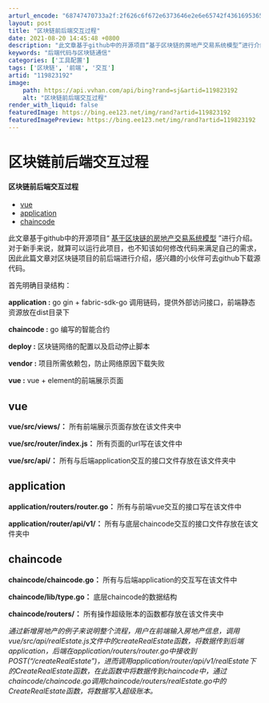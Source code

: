 ```yaml
---
arturl_encode: "68747470733a2f:2f626c6f672e6373646e2e6e65742f43616953656e4e616e2f:61727469636c652f64657461696c732f313139383233313932"
layout: post
title: "区块链前后端交互过程"
date: 2021-08-20 14:45:48 +0800
description: "此文章基于github中的开源项目“基于区块链的房地产交易系统模型”进行介绍。对于新手来说，就算可以"
keywords: "后端代码与区块链通信"
categories: ['工具配置']
tags: ['区块链', '前端', '交互']
artid: "119823192"
image:
    path: https://api.vvhan.com/api/bing?rand=sj&artid=119823192
    alt: "区块链前后端交互过程"
render_with_liquid: false
featuredImage: https://bing.ee123.net/img/rand?artid=119823192
featuredImagePreview: https://bing.ee123.net/img/rand?artid=119823192
---
```


# 区块链前后端交互过程

#### 区块链前后端交互过程

* [vue](#vue_9)
* [application](#application_15)
* [chaincode](#chaincode_19)

  
此文章基于github中的开源项目“
[基于区块链的房地产交易系统模型](https://github.com/togettoyou/blockchain-real-estate)
”进行介绍。对于新手来说，就算可以运行此项目，也不知该如何修改代码来满足自己的需求，因此此篇文章对区块链项目的前后端进行介绍，感兴趣的小伙伴可去github下载源代码。
  
首先明确目录结构：
  
**application :**
go gin + fabric-sdk-go 调用链码，提供外部访问接口，前端静态资源放在dist目录下
  
**chaincode :**
go 编写的智能合约
  
**deploy :**
区块链网络的配置以及启动停止脚本
  
**vendor :**
项目所需依赖包，防止网络原因下载失败
  
**vue :**
vue + element的前端展示页面

## vue

**vue/src/views/：**
所有前端展示页面存放在该文件夹中
  
**vue/src/router/index.js：**
所有页面的url写在该文件中
  
**vue/src/api/：**
所有与后端application交互的接口文件存放在该文件夹中

## application

**application/routers/router.go：**
所有与前端vue交互的接口写在该文件中
  
**application/router/api/v1/：**
所有与底层chaincode交互的接口文件存放在该文件夹中

## chaincode

**chaincode/chaincode.go：**
所有与后端application的交互写在该文件中
  
**chaincode/lib/type.go：**
底层chaincode的数据结构
  
**chaincode/routers/：**
所有操作超级账本的函数都存放在该文件夹中

*通过新增房地产的例子来说明整个流程，用户在前端输入房地产信息，调用vue/src/api/realEstate.js文件中的createRealEstate函数，将数据传到后端application，后端在application/routers/router.go中接收到POST(“/createRealEstate”)，进而调用application/router/api/v1/realEstate下的CreateRealEstate函数，在此函数中将数据传到chaincode中，通过chaincode/chaincode.go调用chaincode/routers/realEstate.go中的CreateRealEstate函数，将数据写入超级账本。*
